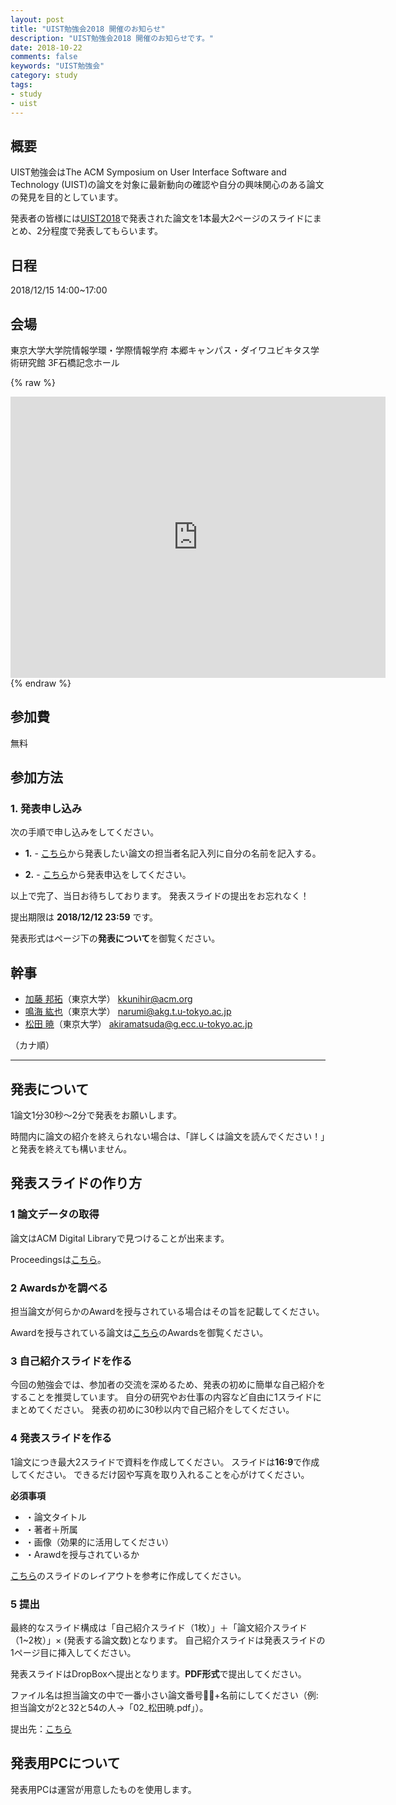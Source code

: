 ```yaml
---
layout: post
title: "UIST勉強会2018 開催のお知らせ"
description: "UIST勉強会2018 開催のお知らせです。"
date: 2018-10-22
comments: false
keywords: "UIST勉強会"
category: study
tags:
- study
- uist
---
```


## 概要
UIST勉強会はThe ACM Symposium on User Interface Software and Technology (UIST)の論文を対象に最新動向の確認や自分の興味関心のある論文の発見を目的としています。

発表者の皆様には[UIST2018](https://uist.acm.org/uist2018/)で発表された論文を1本最大2ページのスライドにまとめ、2分程度で発表してもらいます。

## 日程
2018/12/15 14:00~17:00

## 会場
東京大学大学院情報学環・学際情報学府
本郷キャンパス・ダイワユビキタス学術研究館
3F石橋記念ホール

{% raw %}
<iframe src="https://www.google.com/maps/embed?pb=!1m18!1m12!1m3!1d809.9385245151691!2d139.76140981295168!3d35.70766838692413!2m3!1f0!2f0!3f0!3m2!1i1024!2i768!4f13.1!3m3!1m2!1s0x60188c24b4b839df%3A0xdc3797c740b08479!2z44OA44Kk44Ov44Om44OT44Kt44K_44K55a2m6KGT56CU56m26aSo!5e0!3m2!1sja!2sjp!4v1540347656285" width="600" height="450" frameborder="0" style="border:0" allowfullscreen></iframe>
{% endraw %}

## 参加費
無料

## 参加方法

### 1. 発表申し込み
次の手順で申し込みをしてください。

- **1.** - [こちら](https://docs.google.com/spreadsheets/d/1tXEGsV5RI7q7T9eY9k2e37cwQmG-CBPOS7YvGvAz8As/edit?usp=sharing)から発表したい論文の担当者名記入列に自分の名前を記入する。

- **2.** - [こちら](https://docs.google.com/forms/d/e/1FAIpQLSdmUjbRyqDLiHJMMbNcF3U8er4wmZudYrylOA8BcdMOohqH9A/viewform)から発表申込をしてください。

以上で完了、当日お待ちしております。
発表スライドの提出をお忘れなく！

提出期限は **2018/12/12 23:59** です。

発表形式はページ下の**発表について**を御覧ください。

## 幹事

- [加藤 邦拓](https://site.kkunihir.com/)（東京大学） kkunihir@acm.org
- [鳴海 紘也](https://www.narumi.me/)（東京大学） narumi@akg.t.u-tokyo.ac.jp
- [松田 暁](https://www.0x0c.me/)（東京大学） akiramatsuda@g.ecc.u-tokyo.ac.jp

（カナ順）

---

## 発表について
1論文1分30秒〜2分で発表をお願いします。

時間内に論文の紹介を終えられない場合は、「詳しくは論文を読んでください！」と発表を終えても構いません。

## 発表スライドの作り方

### **1** 論文データの取得
論文はACM Digital Libraryで見つけることが出来ます。

Proceedingsは[こちら](https://uist.acm.org/uist2018/pages/toc.html)。

### **2** Awardsかを調べる
担当論文が何らかのAwardを授与されている場合はその旨を記載してください。

Awardを授与されている論文は[こちら](https://uist.acm.org/uist2018/)のAwardsを御覧ください。

### **3** 自己紹介スライドを作る
今回の勉強会では、参加者の交流を深めるため、発表の初めに簡単な自己紹介をすることを推奨しています。
自分の研究やお仕事の内容など自由に1スライドにまとめてください。
発表の初めに30秒以内で自己紹介をしてください。

### **4** 発表スライドを作る
1論文につき最大2スライドで資料を作成してください。
スライドは**16:9**で作成してください。
できるだけ図や写真を取り入れることを心がけてください。

**必須事項**

- ・論文タイトル
- ・著者＋所属
- ・画像（効果的に活用してください）
- ・Arawdを授与されているか

[こちら](https://www.dropbox.com/s/z00a96txqswvfxy/UISTudy_slide_example.pdf?dl=0)のスライドのレイアウトを参考に作成してください。

### **5** 提出
最終的なスライド構成は「自己紹介スライド（1枚）」＋「論文紹介スライド（1~2枚）」× (発表する論文数)となります。
自己紹介スライドは発表スライドの1ページ目に挿入してください。

発表スライドはDropBoxへ提出となります。**PDF形式**で提出してください。

ファイル名は担当論文の中で一番小さい論文番号+名前にしてください（例: 担当論文が2と32と54の人→「02_松田暁.pdf」）。

提出先：[こちら](https://www.dropbox.com/request/sycx7Q4E0lj0DpIm3Usk)

## 発表用PCについて
発表用PCは運営が用意したものを使用します。
